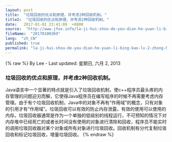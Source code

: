 ```yaml
---
layout: post
title:  "垃圾回收的优点和原理，并考虑2种回收机制。"
title2:  "垃圾回收的优点和原理，并考虑2种回收机制。"
date:   2017-01-01 23:41:09  +0800
source:  "http://www.jfox.info/la-ji-hui-shou-de-you-dian-he-yuan-li-bing-kao-lv-2-zhong-hui-shou-ji-zhi.html"
fileName:  "20170100369"
lang:  "zh_CN"
published: true
permalink: "la-ji-hui-shou-de-you-dian-he-yuan-li-bing-kao-lv-2-zhong-hui-shou-ji-zhi.html"
---
```

{% raw %}
By Lee - Last updated: 星期日, 六月 2, 2013

### 垃圾回收的优点和原理，并考虑2种回收机制。

Java语言中一个显著的特点就是引入了垃圾回收机制，使c++程序员最头疼的内存管理的问题迎刃而解，它使得Java程序员在编写程序的时候不再需要考虑内存管理。由于有个垃圾回收机制，Java中的对象不再有“作用域”的概念，只有对象的引用才有“作用域”。垃圾回收可以有效的防止内存泄露，有效的使用可以使用的内存。垃圾回收器通常是作为一个单独的低级别的线程运行，不可预知的情况下对内存堆中已经死亡的或者长时间没有使用的对象进行清除和回收，程序员不能实时的调用垃圾回收器对某个对象或所有对象进行垃圾回收。回收机制有分代复制垃圾回收和标记垃圾回收，增量垃圾回收。
{% endraw %}

